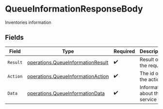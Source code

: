 # QueueInformationResponseBody

Inventories information


## Fields

| Field                                                                                  | Type                                                                                   | Required                                                                               | Description                                                                            |
| -------------------------------------------------------------------------------------- | -------------------------------------------------------------------------------------- | -------------------------------------------------------------------------------------- | -------------------------------------------------------------------------------------- |
| `Result`                                                                               | [operations.QueueInformationResult](../../models/operations/queueinformationresult.md) | :heavy_check_mark:                                                                     | Result of the request                                                                  |
| `Action`                                                                               | [operations.QueueInformationAction](../../models/operations/queueinformationaction.md) | :heavy_check_mark:                                                                     | The id of the action                                                                   |
| `Data`                                                                                 | [operations.QueueInformationData](../../models/operations/queueinformationdata.md)     | :heavy_check_mark:                                                                     | Information about the service                                                          |